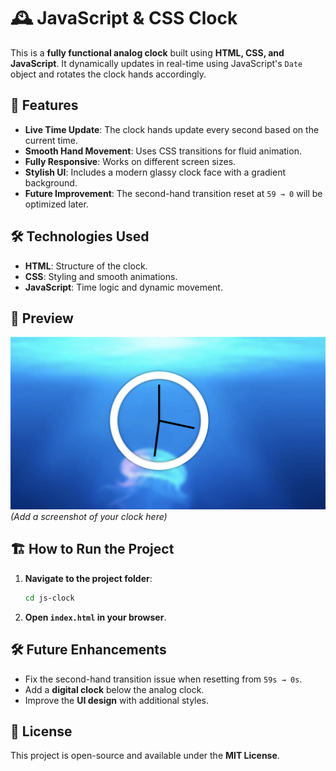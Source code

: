 # 🕰️ JavaScript & CSS Clock

This is a **fully functional analog clock** built using **HTML, CSS, and JavaScript**. It dynamically updates in real-time using JavaScript's `Date` object and rotates the clock hands accordingly.

## 🚀 Features

- **Live Time Update**: The clock hands update every second based on the current time.
- **Smooth Hand Movement**: Uses CSS transitions for fluid animation.
- **Fully Responsive**: Works on different screen sizes.
- **Stylish UI**: Includes a modern glassy clock face with a gradient background.
- **Future Improvement**: The second-hand transition reset at `59 → 0` will be optimized later.

## 🛠️ Technologies Used

- **HTML**: Structure of the clock.
- **CSS**: Styling and smooth animations.
- **JavaScript**: Time logic and dynamic movement.

## 📸 Preview

![Clock Preview](screenshot.png)  
_(Add a screenshot of your clock here)_

## 🏗️ How to Run the Project

1. **Navigate to the project folder**:
   ```sh
   cd js-clock
   ```
2. **Open `index.html` in your browser**.

## 🛠️ Future Enhancements

- Fix the second-hand transition issue when resetting from `59s → 0s`.
- Add a **digital clock** below the analog clock.
- Improve the **UI design** with additional styles.

## 📜 License

This project is open-source and available under the **MIT License**.
